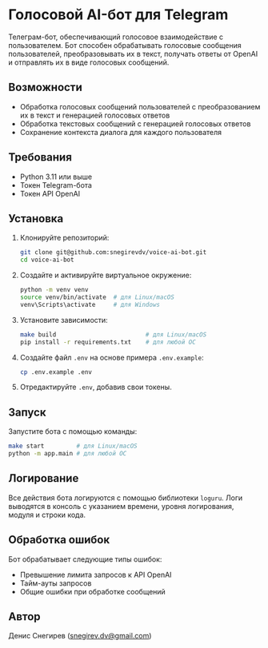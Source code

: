 # Голосовой AI-бот для Telegram

Телеграм-бот, обеспечивающий голосовое взаимодействие с пользователем. Бот способен обрабатывать голосовые сообщения пользователей, преобразовывать их в текст, получать ответы от OpenAI и отправлять их в виде голосовых сообщений.

## Возможности

- Обработка голосовых сообщений пользователей с преобразованием их в текст и генерацией голосовых ответов
- Обработка текстовых сообщений с генерацией голосовых ответов
- Сохранение контекста диалога для каждого пользователя

## Требования

- Python 3.11 или выше
- Токен Telegram-бота 
- Токен API OpenAI

## Установка

1. Клонируйте репозиторий:
   ```bash
   git clone git@github.com:snegirevdv/voice-ai-bot.git
   cd voice-ai-bot
   ```

2. Создайте и активируйте виртуальное окружение:
   ```bash
   python -m venv venv
   source venv/bin/activate  # для Linux/macOS
   venv\Scripts\activate     # для Windows
   ```

3. Установите зависимости:
   ```bash
   make build                         # для Linux/macOS
   pip install -r requirements.txt    # для любой ОС
   ```

4. Создайте файл `.env` на основе примера `.env.example`:
   ```bash
   cp .env.example .env
   ```

5. Отредактируйте `.env`, добавив свои токены.

## Запуск

Запустите бота с помощью команды:
```bash
make start         # для Linux/macOS
python -m app.main # для любой ОС
```

## Логирование

Все действия бота логируются с помощью библиотеки `loguru`. Логи выводятся в консоль с указанием времени, уровня логирования, модуля и строки кода.

## Обработка ошибок

Бот обрабатывает следующие типы ошибок:
- Превышение лимита запросов к API OpenAI
- Тайм-ауты запросов
- Общие ошибки при обработке сообщений

## Автор

Денис Снегирев (snegirev.dv@gmail.com)
